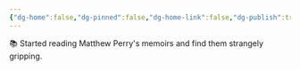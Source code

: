 ```yaml
---
{"dg-home":false,"dg-pinned":false,"dg-home-link":false,"dg-publish":true,"tags":["dgblip"],"disabled rules":["yaml-title","yaml-title-alias","file-name-heading"],"title":"philipp on mastodon @ 2023-02-19","created-date":"2023-02-19T16:41:58","id":109892397887784450,"updated-date":"2025-05-02T08:50:43","dg-path":"blips/109892397887784454.md","permalink":"/blips/109892397887784454/","dgPassFrontmatter":true}
---
```



📚 Started reading Matthew Perry's memoirs and find them strangely gripping.



